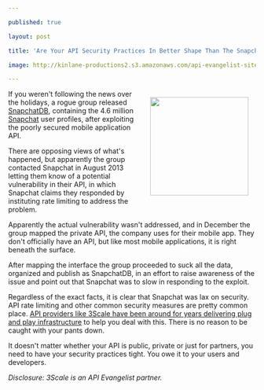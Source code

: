 ---
published: true
layout: post
title: 'Are Your API Security Practices In Better Shape Than The Snapchat API?'
image: http://kinlane-productions2.s3.amazonaws.com/api-evangelist-site/blog/snapchat.png
---

<p><a title="snapchat" href="https://www.snapchat.com/" target="_blank"><img style="padding: 15px;" src="https://s3.amazonaws.com/kinlane-productions2/api-evangelist/snapchat.png" alt="" width="200" align="right" /></a>
<p>If you weren't following the news over the holidays, a rogue group released <a href="http://www.snapchatdb.info/">SnapchatDB</a>, containing the 4.6 million <a title="snapchat" href="https://www.snapchat.com/" target="_blank">Snapchat</a> user profiles, after exploiting the poorly secured mobile application API.
<p>There are opposing views of what's happened, but apparently the group contacted Snapchat in August 2013 letting them know of a potential vulnerability in their API, in which Snapchat claims they responded by instituting rate limiting to address the problem.
<p>Apparently the actual vulnerability wasn't addressed, and in December the group mapped the private API, the company uses for their mobile app. They don't officially have an API, but like most mobile applications, it is right beneath the surface.
<p>After mapping the interface the group proceeded to suck all the data, organized and publish as SnapchatDB, in an effort to raise awareness of the issue and point out that Snapchat was to slow in responding to the exploit.
<p>Regardless of the exact facts, it is clear that Snapchat was lax on security. API rate limiting and other common security measures are pretty common place. <a title="API infrastructure provider" href="https://bit.ly/13esk6Q">API providers like 3Scale have been around for years delivering plug and play infrastructure</a> to help you deal with this. There is no reason to be caught with your pants down.
<p>It doesn't matter whether your API is public, private or just for partners, you need to have your security practices tight. You owe it to your users and developers.
<p><em>Disclosure: 3Scale is an API Evangelist partner.</em>

